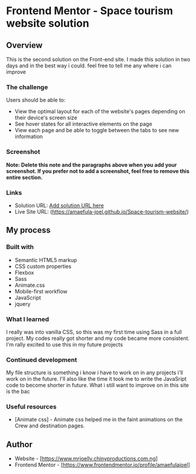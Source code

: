 # Frontend Mentor - Space tourism website solution


## Overview
This is the second solution on the Front-end site.
I made this solution in two days and in the best way i could.
feel free to tell me any where i can improve 

### The challenge

Users should be able to:

- View the optimal layout for each of the website's pages depending on their device's screen size
- See hover states for all interactive elements on the page
- View each page and be able to toggle between the tabs to see new information

### Screenshot


**Note: Delete this note and the paragraphs above when you add your screenshot. If you prefer not to add a screenshot, feel free to remove this entire section.**

### Links

- Solution URL: [Add solution URL here](https://your-solution-url.com)
- Live Site URL: (https://amaefula-joel.github.io/Space-tourism-website/)

## My process

### Built with

- Semantic HTML5 markup
- CSS custom properties
- Flexbox
- Sass
- Animate.css
- Mobile-first workflow
- JavaScript
- jquery

### What I learned

I really was into vanilla CSS, so this was my first time using Sass in a full project.
My codes really got shorter and my code became more consistent.
I'm rally excited to use this in my future projects


### Continued development

My file structure is something i know i have to work on in any projects i'll work on in the future.
I'll also like the time it took me to write the JavaSript code to become shorter in future.
What i still want to improve on in this site is the bac 

### Useful resources

- [Animate css] - Animate css helped me in the faint animations on the Crew and destination pages.

## Author

- Website - [https://www.mrjoelly.chinyproductions.com.ng]
- Frontend Mentor - [https://www.frontendmentor.io/profile/amaefulajoel]

